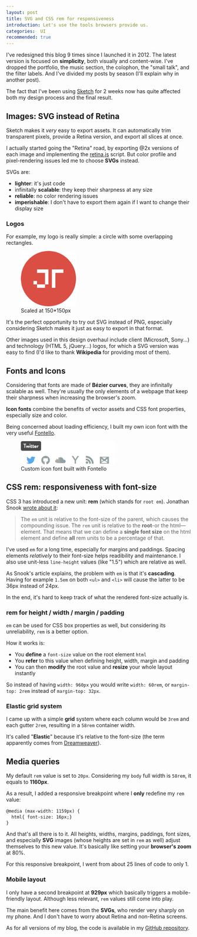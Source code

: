 ```yaml
---
layout: post
title: SVG and CSS rem for responsiveness
introduction: Let's use the tools browsers provide us.
categories:  UI
recommended: true
---
```


I've redesigned this blog 9 times since I launched it in 2012. The latest version is focused on **simplicity**, both visually and content-wise. I've dropped the portfolio, the music section, the colophon, the "small talk", and the filter labels. And I've divided my posts by season (I'll explain why in another post).

The fact that I've been using [Sketch](http://bohemiancoding.com/sketch/) for 2 weeks now has quite affected both my design process and the final result.

## Images: SVG instead of Retina

Sketch makes it *very* easy to export assets. It can automatically trim transparent pixels, provide a Retina version, and export all slices at once.

I actually started going the "Retina" road, by exporting @2x versions of each image and implementing the [retina.js](http://retinajs.com/) script. But color profile and pixel-rendering issues led me to choose **SVGs** instead.

SVGs are:

* **lighter**: it's just code
* infinitally **scalable**: they keep their sharpness at any size
* **reliable**: no color rendering issues
* **imperishable**: I don't have to export them again if I want to change their display size

### Logos

For example, my logo is really simple: a circle with some overlapping rectangles.

<figure>
  <img alt="JT logo" src="/images/logo.svg" style="height: 150px;"><br>
  <figcaption>Scaled at 150*150px</figcaption>
</figure>

It's the perfect opportunity to try out SVG instead of PNG, especially considering Sketch makes it just as easy to export in that format.

Other images used in this design overhaul include client (Microsoft, Sony...) and technology (HTML 5, jQuery...) logos, for which a SVG version was easy to find (I'd like to thank **Wikipedia** for providing most of them).

## Fonts and Icons

Considering that fonts are made of **Bézier curves**, they are infinitally scalable as well. They're usually the only elements of a webpage that keep their sharpness when increasing the browser's zoom.

**Icon fonts** combine the benefits of vector assets and CSS font properties, especially size and color.

Being concerned about loading efficiency, I built my own icon font with the very useful [Fontello](http://fontello.com/).

<figure>
  <img alt="Custom icon font with Fontello" src="/images/custom-icon-font.png"><br>
  <figcaption>Custom icon font built with Fontello</figcaption>
</figure>

## CSS rem: responsiveness with font-size

CSS 3 has introduced a new unit: **rem** (which stands for `root em`). Jonathan Snook [wrote about it](http://snook.ca/archives/html_and_css/font-size-with-rem):

> The `em` unit is relative to the font-size of the parent, which causes the compounding issue. The `rem` unit is relative to the **root**-or the html—element. That means that we can define a **single font size** on the html element and define **all** rem units to be a percentage of that.

I've used `em` for a long time, especially for margins and paddings. Spacing elements *relatively* to their font-size helps readibility and maintenance. I also use unit-less `line-height` values (like "1.5") which are relative as well.

As Snook's article explains, the problem with `em` is that it's **cascading**. Having for example `1.5em` on both `<ul>` and `<li>` will cause the latter to be 36px instead of 24px. 

In the end, it's hard to keep track of what the rendered font-size actually is.

### rem for height / width / margin / padding

`em` can be used for CSS box properties as well, but considering its unreliability, `rem` is a better option.

How it works is:

* You **define** a `font-size` value on the root element `html`
* You **refer** to this value when defining height, width, margin and padding
* You can then **modify** the root value and **resize** your whole layout instantly

So instead of having `width: 960px` you would write `width: 60rem`, or `margin-top: 2rem` instead of `margin-top: 32px`.

### Elastic grid system

I came up with a simple **grid** system where each column would be `3rem` and each gutter `2rem`, resulting in a `58rem` container width.

It's called "**Elastic**" because it's relative to the font-size (the term apparently comes from [Dreamweaver](http://www.thesitewizard.com/webdesign/liquid-elastic-fixed-relative-layout.shtml)).

## Media queries

My default `rem` value is set to `20px`. Considering my `body` full width is `58rem`, it equals to **1160px**.

As a result, I added a responsive breakpoint where I **only** redefine my `rem` value:

    @media (max-width: 1159px) {
      html{ font-size: 16px;}
    }

And that's all there is to it. All heights, widths, margins, paddings, font sizes, and especially **SVG** images (whose heights are set in `rem` as well) adjust themselves to this new value. It's basically like setting your **browser's zoom** at 80%.

For this responsive breakpoint, I went from about 25 lines of code to only 1.

### Mobile layout

I only have a second breakpoint at **929px** which basically triggers a mobile-friendly layout. Although less relevant, `rem` values still come into play.

The main benefit here comes from the **SVGs**, who render very sharply on my phone. And I don't have to worry about Retina and non-Retina screens.

As for all versions of my blog, the code is available in my [GitHub repository](https://github.com/jgthms/jgthms.github.io).
